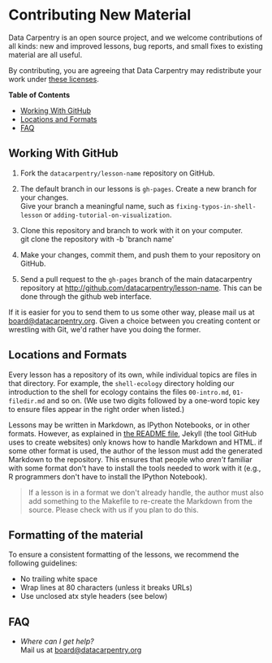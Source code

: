 # Contributing New Material

Data Carpentry is an open source project, and we welcome contributions of all
kinds: new and improved lessons, bug reports, and small fixes to existing
material are all useful.

By contributing, you are agreeing that Data Carpentry may redistribute your 
work under [these licenses](LICENSE.md).


**Table of Contents**

*   [Working With GitHub](#working-with-github)
*   [Locations and Formats](#locations-and-formats)
*   [FAQ](#faq)


## Working With GitHub

1.  Fork the `datacarpentry/lesson-name` repository on GitHub.  

2.  The default branch in our lessons is `gh-pages`. Create a 
    new branch for your changes.  
    Give your branch a meaningful name,
    such as `fixing-typos-in-shell-lesson`
    or `adding-tutorial-on-visualization`.

3.  Clone this repository and branch to work with it on your computer.  
    git clone the repository with -b 'branch name'

4.  Make your changes, commit them, and push them to your repository on GitHub.

5.  Send a pull request to the `gh-pages` branch of the main datacarpentry
    repository at http://github.com/datacarpentry/lesson-name. This can
    be done through the github web interface. 

If it is easier for you to send them to us some other way,
please mail us at
[board@datacarpentry.org](mailto:board@datacarpentry.org).
Given a choice between you creating content or wrestling with Git,
we'd rather have you doing the former.


## Locations and Formats

Every lesson has a repository of its own, while individual topics are files
in that directory.  For example, the `shell-ecology` directory holding our
introduction to the shell for ecology contains the files `00-intro.md`, 
`01-filedir.md` and so on.  (We use two digits followed by a one-word topic 
key to ensure files
appear in the right order when listed.)

Lessons may be written in Markdown, as IPython Notebooks, or in other formats.
However, as explained in [the README file](README.md), Jekyll (the tool GitHub
uses to create websites) only knows how to handle Markdown and HTML.  if some
other format is used, the author of the lesson must add the generated Markdown
to the repository.  This ensures that people who *aren't* familiar with some
format don't have to install the tools needed to work with it (e.g., R
programmers don't have to install the IPython Notebook).

> If a lesson is in a format we don't already handle, the author must also add
> something to the Makefile to re-create the Markdown from the source.  Please
> check with us if you plan to do this.


## Formatting of the material

To ensure a consistent formatting of the lessons, we recommend the following
guidelines:
* No trailing white space
* Wrap lines at 80 characters (unless it breaks URLs)
* Use unclosed atx style headers (see below)

## FAQ

*   *Where can I get help?*
    <br/>
    Mail us at [board@datacarpentry.org](mailto:board@datacarpentry.org)

